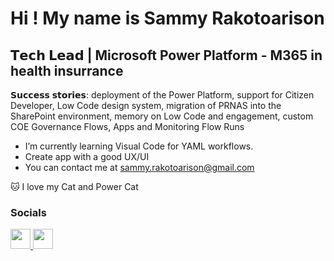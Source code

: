 Hi ! My name is Sammy Rakotoarison
==========================================================================================================================================

𝗧𝗲𝗰𝗵 𝗟𝗲𝗮𝗱 | Microsoft Power Platform - M365 in health insurrance
------------------------

𝗦𝘂𝗰𝗰𝗲𝘀𝘀 𝘀𝘁𝗼𝗿𝗶𝗲𝘀: deployment of the Power Platform, support for Citizen Developer, Low Code design system, migration of PRNAS into the SharePoint environment, memory on Low Code and engagement, custom COE Governance Flows, Apps and Monitoring Flow Runs

* I’m currently learning Visual Code for YAML workflows.
* Create app with a good UX/UI
* You can contact me at [sammy.rakotoarison@gmail.com](mailto:sammy.rakotoarison@gmail.com)


🐱 I love my Cat and Power Cat

### Socials

<p align="left"> <a href="https://www.github.com/srakotoarison" target="_blank" rel="noreferrer"> <picture> <source media="(prefers-color-scheme: dark)" srcset="https://raw.githubusercontent.com/danielcranney/readme-generator/main/public/icons/socials/github-dark.svg" /> <source media="(prefers-color-scheme: light)" srcset="https://raw.githubusercontent.com/danielcranney/readme-generator/main/public/icons/socials/github.svg" /> <img src="https://raw.githubusercontent.com/danielcranney/readme-generator/main/public/icons/socials/github.svg" width="32" height="32" /> </picture> </a> <a href="https://www.linkedin.com/in/sammy-rakotoarison" target="_blank" rel="noreferrer"> <picture> <source media="(prefers-color-scheme: dark)" srcset="https://raw.githubusercontent.com/danielcranney/readme-generator/main/public/icons/socials/linkedin-dark.svg" /> <source media="(prefers-color-scheme: light)" srcset="https://raw.githubusercontent.com/danielcranney/readme-generator/main/public/icons/socials/linkedin.svg" /> <img src="https://raw.githubusercontent.com/danielcranney/readme-generator/main/public/icons/socials/linkedin.svg" width="32" height="32" /> </picture> </a></p>
